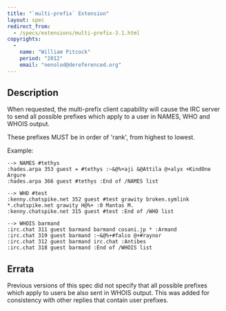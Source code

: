 ```yaml
---
title: "`multi-prefix` Extension"
layout: spec
redirect_from:
  - /specs/extensions/multi-prefix-3.1.html
copyrights:
  -
    name: "William Pitcock"
    period: "2012"
    email: "nenolod@dereferenced.org"
---
```


## Description

When requested, the multi-prefix client capability will cause the IRC server to send
all possible prefixes which apply to a user in NAMES, WHO and WHOIS output.

These prefixes MUST be in order of 'rank', from highest to lowest.

Example:

    --> NAMES #tethys
    :hades.arpa 353 guest = #tethys :~&@%+aji &@Attila @+alyx +KindOne Argure
    :hades.arpa 366 guest #tethys :End of /NAMES list

    --> WHO #test
    :kenny.chatspike.net 352 guest #test grawity broken.symlink *.chatspike.net grawity H@%+ :0 Mantas M.
    :kenny.chatspike.net 315 guest #test :End of /WHO list

    --> WHOIS barmand
    :irc.chat 311 guest barmand barmand cosani.jp * :Armand
    :irc.chat 319 guest barmand :~&@%+#falco @+#raynor
    :irc.chat 312 guest barmand irc.chat :Antibes
    :irc.chat 318 guest barmand :End of /WHOIS list

## Errata

Previous versions of this spec did not specify that all possible prefixes which apply to users be also sent in WHOIS output. This was added for consistency with other replies that contain user prefixes.
